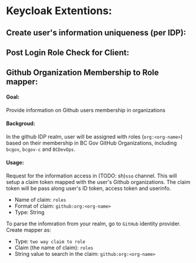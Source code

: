 # Keycloak Extentions:

## Create user's information uniqueness (per IDP):


## Post Login Role Check for Client:


## Github Organization Membership to Role mapper:
#### Goal:
Provide information on Github users membership in organizations

#### Backgroud:
In the github IDP realm, user will be assigned with roles (`org:<org-name>`) based on their membership in BC Gov GitHub Organizations, including `bcgov`, `bcgov-c` and `BCDevOps`.

#### Usage:
Request for the information access in (TODO: sh)`sso` channel. This will setup a claim token mapped with the user's Github organizations. The claim token will be pass along user's ID token, access token and userinfo.

- Name of claim: `roles`
- Format of claim: `github:org:<org-name>`
- Type: String


To parse the infomration from your realm, go to `GitHub` identity provider. Create mapper as:
- Type: `two way claim to role`
- Claim (the name of claim): `roles`
- String value to search in the claim: `github:org:<org-name>`